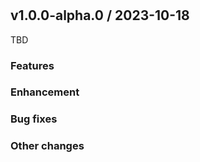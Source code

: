 #

## v1.0.0-alpha.0 / 2023-10-18

TBD

### Features

### Enhancement

### Bug fixes

### Other changes
